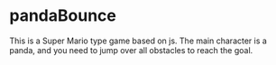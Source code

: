 # pandaBounce
This is a Super Mario type game based on js. The main character is a panda, and you need to jump over all obstacles to reach the goal.
